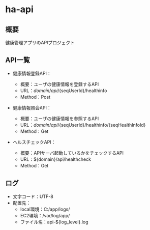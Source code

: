 # ha-api

## 概要
健康管理アプリのAPIプロジェクト

## API一覧
- 健康情報登録API：
    - 概要：ユーザの健康情報を登録するAPI
    - URL：${domain}/api/${seqUserId}/healthinfo
    - Method：Post

- 健康情報照会API：
    - 概要：ユーザの健康情報を参照するAPI
    - URL：${domain}/api/${seqUserId}/healthinfo/{seqHealthInfoId}
    - Method：Get

- ヘルスチェックAPI：
    - 概要：APIサーバ起動しているかをチェックするAPI
    - URL：${domain}/api/healthcheck
    - Method：Get

## ログ
- 文字コード：UTF-8
- 配置先：
    - local環境：C:/app/logs/
    - EC2環境：/var/log/app/
    - ファイル名：api-${log_level}.log
